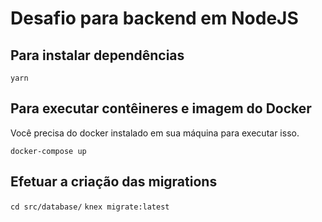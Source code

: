 # Desafio para backend em NodeJS

## Para instalar dependências

`yarn`

## Para executar contêineres e imagem do Docker

Você precisa do docker instalado em sua máquina para executar isso.

`docker-compose up`

## Efetuar a criação das migrations

`cd src/database/`
`knex migrate:latest`


